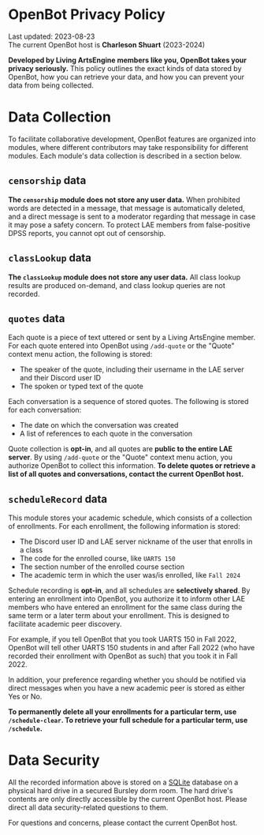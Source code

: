 # OpenBot Privacy Policy

Last updated: 2023-08-23<br> The current OpenBot host is **Charleson Shuart**
(2023-2024)

<b>Developed by Living ArtsEngine members like you, OpenBot takes your privacy
seriously.</b> This policy outlines the exact kinds of data stored by OpenBot,
how you can retrieve your data, and how you can prevent your data from being
collected.

# Data Collection

To facilitate collaborative development, OpenBot features are organized into
modules, where different contributors may take responsibility for different
modules. Each module's data collection is described in a section below.

## `censorship` data

**The `censorship` module does not store any user data.** When prohibited words
are detected in a message, that message is automatically deleted, and a direct
message is sent to a moderator regarding that message in case it may pose a
safety concern. To protect LAE members from false-positive DPSS reports, you
cannot opt out of censorship.

## `classLookup` data

**The `classLookup` module does not store any user data.** All class lookup
results are produced on-demand, and class lookup queries are not recorded.

## `quotes` data

Each quote is a piece of text uttered or sent by a Living ArtsEngine member. For
each quote entered into OpenBot using `/add-quote` or the "Quote" context menu
action, the following is stored:

- The speaker of the quote, including their username in the LAE server and their
  Discord user ID
- The spoken or typed text of the quote

Each conversation is a sequence of stored quotes. The following is stored for
each conversation:

- The date on which the conversation was created
- A list of references to each quote in the conversation

Quote collection is **opt-in**, and all quotes are **public to the entire LAE
server**. By using `/add-quote` or the "Quote" context menu action, you
authorize OpenBot to collect this information. **To delete quotes or retrieve a
list of all quotes and conversations, contact the current OpenBot host.**

## `scheduleRecord` data

This module stores your academic schedule, which consists of a collection of
enrollments. For each enrollment, the following information is stored:

- The Discord user ID and LAE server nickname of the user that enrolls in a
  class
- The code for the enrolled course, like `UARTS 150`
- The section number of the enrolled course section
- The academic term in which the user was/is enrolled, like `Fall 2024`

Schedule recording is **opt-in**, and all schedules are **selectively shared**.
By entering an enrollment into OpenBot, you authorize it to inform other LAE
members who have entered an enrollment for the same class during the same term
or a later term about your enrollment. This is designed to facilitate academic
peer discovery.

For example, if you tell OpenBot that you took UARTS 150 in Fall 2022, OpenBot
will tell other UARTS 150 students in and after Fall 2022 (who have recorded
their enrollment with OpenBot as such) that you took it in Fall 2022.

In addition, your preference regarding whether you should be notified via direct
messages when you have a new academic peer is stored as either Yes or No.

**To permanently delete all your enrollments for a particular term, use
`/schedule-clear`. To retrieve your full schedule for a particular term, use
`/schedule`.**

# Data Security

All the recorded information above is stored on a [SQLite](https://sqlite.org)
database on a physical hard drive in a secured Bursley dorm room. The hard
drive's contents are only directly accessible by the current OpenBot host.
Please direct all data security-related questions to them.

For questions and concerns, please contact the current OpenBot host.
